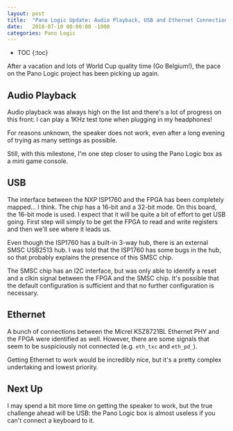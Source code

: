 ```yaml
---
layout: post
title:  "Pano Logic Update: Audio Playback, USB and Ethernet Connections"
date:   2018-07-10 00:00:00 -1000
categories: Pano Logic
---
```


* TOC
{:toc}


After a vacation and lots of World Cup quality time (Go Belgium!), the pace on the Pano Logic project has been picking up again.

Audio Playback
--------------

Audio playback was always high on the list and there's a lot of progress on this front: I can play a 1KHz test tone when plugging in
my headphones! 

For reasons unknown, the speaker does not work, even after a long evening of trying as many settings as possible.

Still, with this milestone, I'm one step closer to using the Pano Logic box as a mini game console.

USB 
---

The interface between the NXP ISP1760 and the FPGA has been completely mapped... I think. The chip has a 16-bit and a
32-bit mode. On this board, the 16-bit mode is used. I expect that it will be quite a bit of effort to get USB going. First
step will simply to be get the FPGA to read and write registers and then we'll see where it leads us.

Even though the ISP1760 has a built-in 3-way hub, there is an external SMSC USB2513 hub. I was told that the ISP1760 has some
bugs in the hub, so that probably explains the presence of this SMSC chip.

The SMSC chip has an I2C interface, but was only able to identify a reset and a clkin signal between the FPGA and the SMSC chip.
It's possible that the default configuration is sufficient and that no further configuration is necessary.

Ethernet 
--------

A bunch of connections between the Micrel KSZ8721BL Ethernet PHY and the FPGA were identified as well. However, there are
some signals that seem to be suspiciously not connected (e.g. `eth_txc` and `eth_pd_`).

Getting Ethernet to work would be incredibly nice, but it's a pretty complex undertaking and lowest priority.

Next Up
-------

I may spend a bit more time on getting the speaker to work, but the true challenge ahead will be USB: the Pano Logic box is 
almost useless if you can't connect a keyboard to it.


